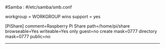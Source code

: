 #Samba :
#/etc/samba/smb.conf

workgroup = WORKGROUP
wins support = yes

[PiShare]
 comment=Raspberry Pi Share
 path=/home/pi/share
 browseable=Yes
 writeable=Yes
 only guest=no
 create mask=0777
 directory mask=0777
 public=no

 ______________________________________________________________
